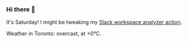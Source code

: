 ### Hi there :wave:

It's Saturday! I might be tweaking my [Slack workspace analyzer action](https://github.com/bewuethr/slack-analyzer).

Weather in Toronto: overcast, at +0°C.
